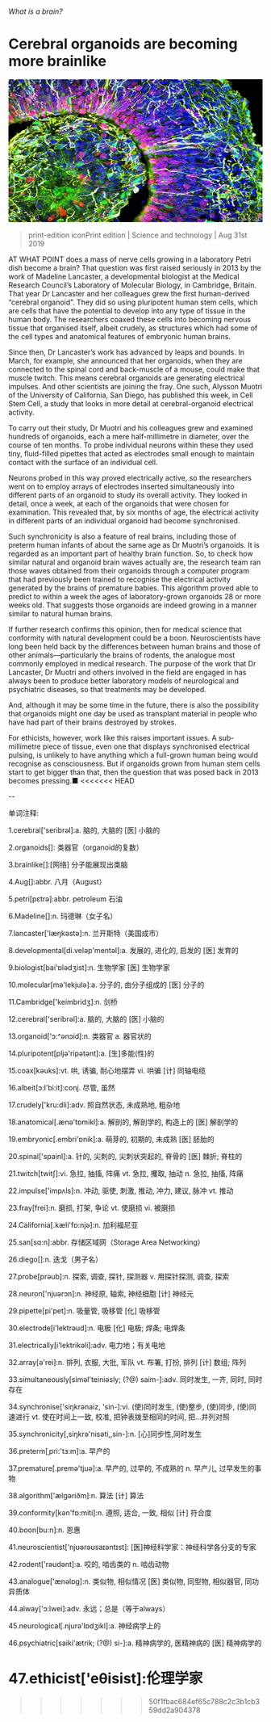 ###### What is a brain?

# Cerebral organoids are becoming more brainlike 

![image](images/20190831_STP001_0.jpg) 

> print-edition iconPrint edition | Science and technology | Aug 31st 2019 

AT WHAT POINT does a mass of nerve cells growing in a laboratory Petri dish become a brain? That question was first raised seriously in 2013 by the work of Madeline Lancaster, a developmental biologist at the Medical Research Council’s Laboratory of Molecular Biology, in Cambridge, Britain. That year Dr Lancaster and her colleagues grew the first human-derived “cerebral organoid”. They did so using pluripotent human stem cells, which are cells that have the potential to develop into any type of tissue in the human body. The researchers coaxed these cells into becoming nervous tissue that organised itself, albeit crudely, as structures which had some of the cell types and anatomical features of embryonic human brains. 

Since then, Dr Lancaster’s work has advanced by leaps and bounds. In March, for example, she announced that her organoids, when they are connected to the spinal cord and back-muscle of a mouse, could make that muscle twitch. This means cerebral organoids are generating electrical impulses. And other scientists are joining the fray. One such, Alysson Muotri of the University of California, San Diego, has published this week, in Cell Stem Cell, a study that looks in more detail at cerebral-organoid electrical activity. 

To carry out their study, Dr Muotri and his colleagues grew and examined hundreds of organoids, each a mere half-millimetre in diameter, over the course of ten months. To probe individual neurons within these they used tiny, fluid-filled pipettes that acted as electrodes small enough to maintain contact with the surface of an individual cell. 

Neurons probed in this way proved electrically active, so the researchers went on to employ arrays of electrodes inserted simultaneously into different parts of an organoid to study its overall activity. They looked in detail, once a week, at each of the organoids that were chosen for examination. This revealed that, by six months of age, the electrical activity in different parts of an individual organoid had become synchronised. 

Such synchronicity is also a feature of real brains, including those of preterm human infants of about the same age as Dr Muotri’s organoids. It is regarded as an important part of healthy brain function. So, to check how similar natural and organoid brain waves actually are, the research team ran those waves obtained from their organoids through a computer program that had previously been trained to recognise the electrical activity generated by the brains of premature babies. This algorithm proved able to predict to within a week the ages of laboratory-grown organoids 28 or more weeks old. That suggests those organoids are indeed growing in a manner similar to natural human brains. 

If further research confirms this opinion, then for medical science that conformity with natural development could be a boon. Neuroscientists have long been held back by the differences between human brains and those of other animals—particularly the brains of rodents, the analogue most commonly employed in medical research. The purpose of the work that Dr Lancaster, Dr Muotri and others involved in the field are engaged in has always been to produce better laboratory models of neurological and psychiatric diseases, so that treatments may be developed. 

And, although it may be some time in the future, there is also the possibility that organoids might one day be used as transplant material in people who have had part of their brains destroyed by strokes. 

For ethicists, however, work like this raises important issues. A sub-millimetre piece of tissue, even one that displays synchronised electrical pulsing, is unlikely to have anything which a full-grown human being would recognise as consciousness. But if organoids grown from human stem cells start to get bigger than that, then the question that was posed back in 2013 becomes pressing.■ 
<<<<<<< HEAD

-- 

 单词注释:

1.cerebral['seribrәl]:a. 脑的, 大脑的 [医] 小脑的 

2.organoids[]: 类器官（organoid的复数） 

3.brainlike[]:[网络] 分子能展现出类脑 

4.Aug[]:abbr. 八月（August） 

5.petri[pɛtrə]:abbr. petroleum 石油 

6.Madeline[]:n. 玛德琳（女子名） 

7.lancaster['læŋkәstә]:n. 兰开斯特（美国成市） 

8.developmental[di.velәp'mentәl]:a. 发展的, 进化的, 启发的 [医] 发育的 

9.biologist[bai'ɒlәdʒist]:n. 生物学家 [医] 生物学家 

10.molecular[mә'lekjulә]:a. 分子的, 由分子组成的 [医] 分子的 

11.Cambridge['keimbridʒ]:n. 剑桥 

12.cerebral['seribrәl]:a. 脑的, 大脑的 [医] 小脑的 

13.organoid['ɔ:^әnɔid]:n. 类器官 a. 器官状的 

14.pluripotent[pljә'ripәtәnt]:a. [生]多能(性)的 

15.coax[kәuks]:vt. 哄, 诱骗, 耐心地摆弄 vi. 哄骗 [计] 同轴电缆 

16.albeit[ɔ:l'bi:it]:conj. 尽管, 虽然 

17.crudely['kru:dli]:adv. 照自然状态, 未成熟地, 粗杂地 

18.anatomical[.ænә'tɒmikl]:a. 解剖的, 解剖学的, 构造上的 [医] 解剖学的 

19.embryonic[.embri'ɒnik]:a. 萌芽的, 初期的, 未成熟 [医] 胚胎的 

20.spinal['spainl]:a. 针的, 尖刺的, 尖刺状突起的, 脊骨的 [医] 棘折; 脊柱的 

21.twitch[twitʃ]:vi. 急拉, 抽搐, 阵痛 vt. 急拉, 攫取, 抽动 n. 急拉, 抽搐, 阵痛 

22.impulse['impʌls]:n. 冲动, 驱使, 刺激, 推动, 冲力, 建议, 脉冲 vt. 推动 

23.fray[frei]:n. 磨损, 打架, 争论 vt. 使磨损 vi. 被磨损 

24.California[.kæli'fɒ:njә]:n. 加利福尼亚 

25.san[sɑ:n]:abbr. 存储区域网（Storage Area Networking） 

26.diego[]:n. 迭戈（男子名） 

27.probe[prәub]:n. 探索, 调查, 探针, 探测器 v. 用探针探测, 调查, 探索 

28.neuron['njuәrɔn]:n. 神经原, 轴索, 神经细胞 [计] 神经元 

29.pipette[pi'pet]:n. 吸量管, 吸移管 [化] 吸移管 

30.electrode[i'lektrәud]:n. 电极 [化] 电极; 焊条; 电焊条 

31.electrically[i'lektrikәli]:adv. 电力地；有关电地 

32.array[ә'rei]:n. 排列, 衣服, 大批, 军队 vt. 布署, 打扮, 排列 [计] 数组; 阵列 

33.simultaneously[simәl'teiniәsly; (?@) saim-]:adv. 同时发生, 一齐, 同时, 同时存在 

34.synchronise['siŋkrәnaiz, 'sin-]:vi. (使)同时发生, (使)整步, (使)同步, (使)同速进行 vt. 使在时间上一致, 校准, 把钟表拨至相同的时间, 把...并列对照 

35.synchronicity[,siŋkrә'nisәti,,sin-]:n. [心]同步性,同时发生 

36.preterm[ˌpri:'tɜ:m]:a. 早产的 

37.premature[.premә'tjuә]:a. 早产的, 过早的, 不成熟的 n. 早产儿, 过早发生的事物 

38.algorithm['ælgәriðm]:n. 算法 [计] 算法 

39.conformity[kәn'fɒ:miti]:n. 遵照, 适合, 一致, 相似 [计] 符合度 

40.boon[bu:n]:n. 恩惠 

41.neuroscientist['njʊərəʊsaɪəntɪst]: [医]神经科学家：神经科学各分支的专家 

42.rodent['rәudәnt]:a. 咬的, 啮齿类的 n. 啮齿动物 

43.analogue['ænәlɒg]:n. 类似物, 相似情况 [医] 类似物, 同型物, 相似器官, 同功异质体 

44.alway['ɔ:lwei]:adv. 永远；总是（等于always） 

45.neurological[.njurә'lɒdʒikl]:a. 神经病学上的 

46.psychiatric[saiki'ætrik; (?@) si-]:a. 精神病学的, 医精神病的 [医] 精神病学的 

47.ethicist['eθisist]:伦理学家 
=======
>>>>>>> 50f1fbac684ef65c788c2c3b1cb359dd2a904378

